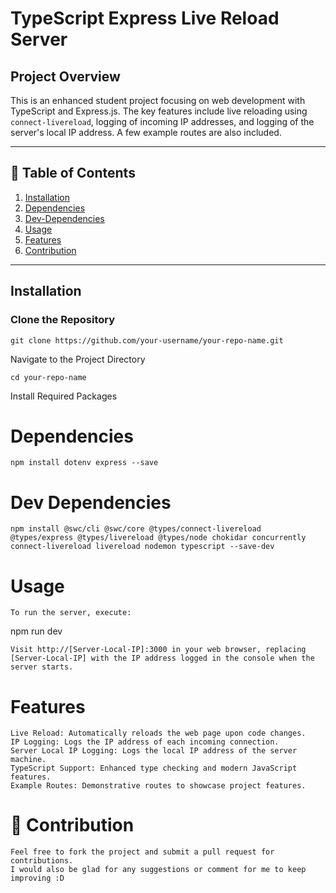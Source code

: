 
#  TypeScript Express Live Reload Server 

##  Project Overview 

This is an enhanced student project focusing on web development with TypeScript and Express.js. The key features include live reloading using `connect-livereload`, logging of incoming IP addresses, and logging of the server's local IP address. A few example routes are also included.

---

## 📑 Table of Contents 
1. [Installation](#%EF%B8%8F-installation)
2. [Dependencies](#Dependencies)
3. [Dev-Dependencies](#dev-dependencies)
4. [Usage](#usage)
5. [Features](#features)
6. [Contribution](#contribution)

---

## Installation 

### Clone the Repository
```
git clone https://github.com/your-username/your-repo-name.git
```
Navigate to the Project Directory
```
cd your-repo-name
```
Install Required Packages

# Dependencies
```
npm install dotenv express --save
```
# Dev Dependencies
```
npm install @swc/cli @swc/core @types/connect-livereload @types/express @types/livereload @types/node chokidar concurrently connect-livereload livereload nodemon typescript --save-dev
```

# Usage
```
To run the server, execute:
```
npm run dev
```
Visit http://[Server-Local-IP]:3000 in your web browser, replacing [Server-Local-IP] with the IP address logged in the console when the server starts.
```
# Features
```
Live Reload: Automatically reloads the web page upon code changes.
IP Logging: Logs the IP address of each incoming connection.
Server Local IP Logging: Logs the local IP address of the server machine.
TypeScript Support: Enhanced type checking and modern JavaScript features.
Example Routes: Demonstrative routes to showcase project features.
```
# 🤝 Contribution
```
Feel free to fork the project and submit a pull request for contributions.
I would also be glad for any suggestions or comment for me to keep improving :D
```
